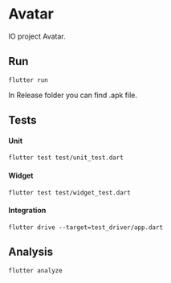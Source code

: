 # Avatar

IO project Avatar.

## Run
```
flutter run
```
In Release folder you can find .apk file.

## Tests

#### Unit
```
flutter test test/unit_test.dart 
```
#### Widget
```
flutter test test/widget_test.dart 
```
#### Integration
```
flutter drive --target=test_driver/app.dart 
```

## Analysis
```
flutter analyze  
```
